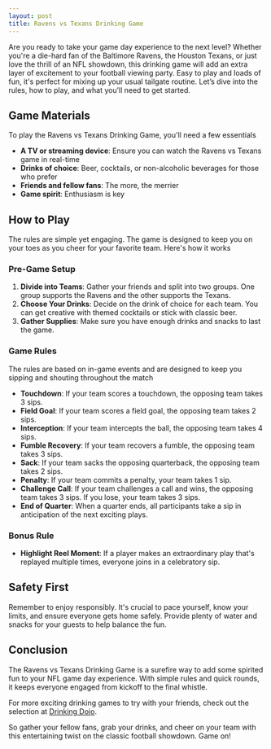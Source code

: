```yaml
---
layout: post
title: Ravens vs Texans Drinking Game
---
```



Are you ready to take your game day experience to the next level? Whether you're a die-hard fan of the Baltimore Ravens, the Houston Texans, or just love the thrill of an NFL showdown, this drinking game will add an extra layer of excitement to your football viewing party. Easy to play and loads of fun, it's perfect for mixing up your usual tailgate routine. Let’s dive into the rules, how to play, and what you’ll need to get started.

## Game Materials

To play the Ravens vs Texans Drinking Game, you'll need a few essentials

- **A TV or streaming device**: Ensure you can watch the Ravens vs Texans game in real-time
- **Drinks of choice**: Beer, cocktails, or non-alcoholic beverages for those who prefer
- **Friends and fellow fans**: The more, the merrier
- **Game spirit**: Enthusiasm is key

## How to Play

The rules are simple yet engaging. The game is designed to keep you on your toes as you cheer for your favorite team. Here's how it works

### Pre-Game Setup

1. **Divide into Teams**: Gather your friends and split into two groups. One group supports the Ravens and the other supports the Texans.
2. **Choose Your Drinks**: Decide on the drink of choice for each team. You can get creative with themed cocktails or stick with classic beer.
3. **Gather Supplies**: Make sure you have enough drinks and snacks to last the game.

### Game Rules

The rules are based on in-game events and are designed to keep you sipping and shouting throughout the match

- **Touchdown**: If your team scores a touchdown, the opposing team takes 3 sips.
- **Field Goal**: If your team scores a field goal, the opposing team takes 2 sips.
- **Interception**: If your team intercepts the ball, the opposing team takes 4 sips.
- **Fumble Recovery**: If your team recovers a fumble, the opposing team takes 3 sips.
- **Sack**: If your team sacks the opposing quarterback, the opposing team takes 2 sips.
- **Penalty**: If your team commits a penalty, your team takes 1 sip.
- **Challenge Call**: If your team challenges a call and wins, the opposing team takes 3 sips. If you lose, your team takes 3 sips.
- **End of Quarter**: When a quarter ends, all participants take a sip in anticipation of the next exciting plays.

### Bonus Rule

- **Highlight Reel Moment**: If a player makes an extraordinary play that's replayed multiple times, everyone joins in a celebratory sip.

## Safety First

Remember to enjoy responsibly. It's crucial to pace yourself, know your limits, and ensure everyone gets home safely. Provide plenty of water and snacks for your guests to help balance the fun.

## Conclusion

The Ravens vs Texans Drinking Game is a surefire way to add some spirited fun to your NFL game day experience. With simple rules and quick rounds, it keeps everyone engaged from kickoff to the final whistle.

For more exciting drinking games to try with your friends, check out the selection at [Drinking Dojo](https://drinkingdojo.com/games/most-likely-to).

So gather your fellow fans, grab your drinks, and cheer on your team with this entertaining twist on the classic football showdown. Game on!
